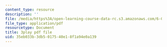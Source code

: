 ```yaml
---
content_type: resource
description: ''
file: /media/https%3A/open-learning-course-data-rc.s3.amazonaws.com/6-041-probabilistic-systems-analysis-and-applied-probability-fall-2010/35eb033b3db5017540e18f1a94e0a139_HIMxdWDLEK8.pdf
file_type: application/pdf
resourcetype: Document
title: 3play pdf file
uid: 35eb033b-3db5-0175-40e1-8f1a94e0a139
---
```

